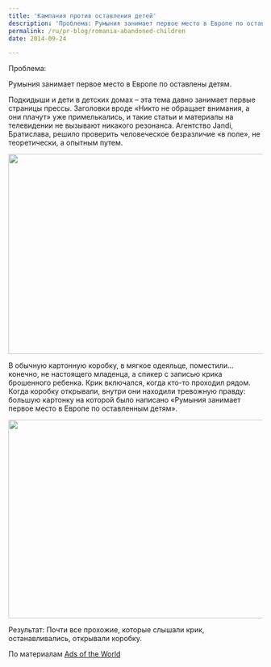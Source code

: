```yaml
---
title: 'Кампания против оставления детей'
description: 'Проблема: Румыния занимает первое место в Европе по оставлены детям.'
permalink: /ru/pr-blog/romania-abandoned-children
date: 2014-09-24

---
```


Проблема:

Румыния занимает первое место в Европе по оставлены детям.

Подкидыши и дети в детских домах – эта тема давно занимает первые страницы прессы. Заголовки вроде «Никто не обращает внимания, а они плачут» уже примелькались, и такие статьи и материалы на телевидении не вызывают никакого резонанса. Агентство Jandi, Братислава, решило проверить человеческое безразличие «в поле», не теоретически, а опытным путем.

<img src="{{ site.assets }}/upload/baby-roania2.jpg" alt="" class="post__img" width="580" height="396">

В обычную картонную коробку, в мягкое одеяльце, поместили… конечно, не настоящего младенца, а спикер с записью крика брошенного ребенка. Крик включался, когда кто-то проходил рядом. Когда коробку открывали, внутри они находили тревожную правду: большую картонку на которой было написано «Румыния занимает первое место в Европе по оставленным детям».

<img src="{{ site.assets }}/upload/romania-baby3.jpg" alt="" class="post__img" width="580" height="393">

Результат: Почти все прохожие, которые слышали крик, останавливались, открывали коробку.

По материалам <a href="http://adsoftheworld.com/media/ambient/beneva_foundation_crying_for_help">Ads of the World</a>

